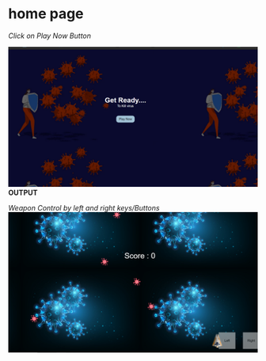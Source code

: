 # home page 
*Click on Play Now Button*

![alt](home.png)
 **OUTPUT**
 
 *Weapon Control by left and right keys/Buttons*
![alt](game.PNG)
<!-- ![alt](Game.png) -->